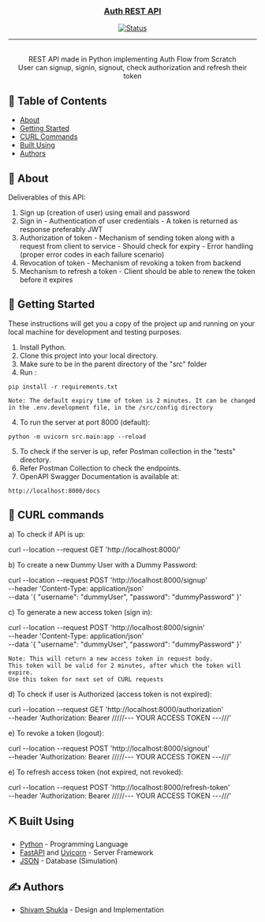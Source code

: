 <p align="center">
  <a href="" rel="noopener">
</p>

<h3 align="center">Auth REST API</h3>

<div align="center">

[![Status](https://img.shields.io/badge/status-active-success.svg)]()

</div>

---

<p align="center"> 
    <br> REST API made in Python implementing Auth Flow from Scratch
    <br> User can signup, signin, signout, check authorization and refresh their token
</p>

## 📝 Table of Contents

-  [About](#about)
-  [Getting Started](#getting_started)
-  [CURL Commands](#curl-commands)
-  [Built Using](#built_using)
-  [Authors](#authors)

## 🧐 About <a name = "about"></a>

Deliverables of this API:

1. Sign up (creation of user) using email and password
2. Sign in - Authentication of user credentials - A token is returned as response preferably JWT
3. Authorization of token - Mechanism of sending token along with a request from client to service - Should check for expiry - Error handling (proper error codes in each failure scenario)
4. Revocation of token - Mechanism of revoking a token from backend
5. Mechanism to refresh a token - Client should be able to renew the token before it expires

## 🏁 Getting Started <a name = "getting_started"></a>

These instructions will get you a copy of the project up and running on your local machine for development and testing purposes.

1. Install Python.
2. Clone this project into your local directory.
3. Make sure to be in the parent directory of the "src" folder
4. Run :

```
pip install -r requirements.txt
```

```
Note: The default expiry time of token is 2 minutes. It can be changed in the .env.development file, in the /src/config directory
```

4. To run the server at port 8000 (default):

```
python -m uvicorn src.main:app --reload
```

5. To check if the server is up, refer Postman collection in the "tests" directory.
6. Refer Postman Collection to check the endpoints.
7. OpenAPI Swagger Documentation is available at:

```
http://localhost:8000/docs
```

## 🏁 CURL commands <a name = "curl_commands"></a>

a) To check if API is up:

curl --location --request GET 'http://localhost:8000/'

b) To create a new Dummy User with a Dummy Password:

curl --location --request POST 'http://localhost:8000/signup' \
 --header 'Content-Type: application/json' \
 --data '{
"username": "dummyUser",
"password": "dummyPassword"
}'

c) To generate a new access token (sign in):

curl --location --request POST 'http://localhost:8000/signin' \
 --header 'Content-Type: application/json' \
 --data '{
"username": "dummyUser",
"password": "dummyPassword"
}'

```
Note: This will return a new access token in request body.
This token will be valid for 2 minutes, after which the token will expire.
Use this token for next set of CURL requests
```

d) To check if user is Authorized (access token is not expired):

curl --location --request GET 'http://localhost:8000/authorization' \
 --header 'Authorization: Bearer /////--- YOUR ACCESS TOKEN ---///'

e) To revoke a token (logout):

curl --location --request POST 'http://localhost:8000/signout' \
 --header 'Authorization: Bearer /////--- YOUR ACCESS TOKEN ---///'

e) To refresh access token (not expired, not revoked):

curl --location --request POST 'http://localhost:8000/refresh-token' \
 --header 'Authorization: Bearer /////--- YOUR ACCESS TOKEN ---///'

## ⛏️ Built Using <a name = "built_using"></a>

-  [Python](https://www.python.org/) - Programming Language
-  [FastAPI](https://fastapi.tiangolo.com/) and [Uvicorn](https://www.uvicorn.org/) - Server Framework
-  [JSON](https://www.json.org/) - Database (Simulation)

## ✍️ Authors <a name = "authors"></a>

-  [Shivam Shukla](https://github.com/lastropy) - Design and Implementation
